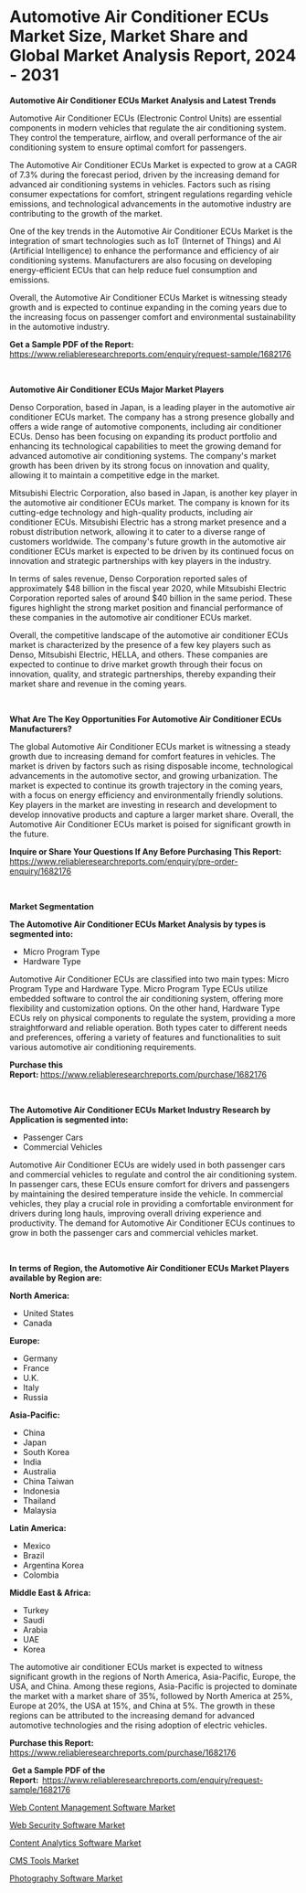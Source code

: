 <p><h1>Automotive Air Conditioner ECUs Market Size, Market Share and Global Market Analysis Report, 2024 - 2031</h1></p><p><strong>Automotive Air Conditioner ECUs Market Analysis and Latest Trends</strong></p>
<p><p>Automotive Air Conditioner ECUs (Electronic Control Units) are essential components in modern vehicles that regulate the air conditioning system. They control the temperature, airflow, and overall performance of the air conditioning system to ensure optimal comfort for passengers.</p><p>The Automotive Air Conditioner ECUs Market is expected to grow at a CAGR of 7.3% during the forecast period, driven by the increasing demand for advanced air conditioning systems in vehicles. Factors such as rising consumer expectations for comfort, stringent regulations regarding vehicle emissions, and technological advancements in the automotive industry are contributing to the growth of the market.</p><p>One of the key trends in the Automotive Air Conditioner ECUs Market is the integration of smart technologies such as IoT (Internet of Things) and AI (Artificial Intelligence) to enhance the performance and efficiency of air conditioning systems. Manufacturers are also focusing on developing energy-efficient ECUs that can help reduce fuel consumption and emissions.</p><p>Overall, the Automotive Air Conditioner ECUs Market is witnessing steady growth and is expected to continue expanding in the coming years due to the increasing focus on passenger comfort and environmental sustainability in the automotive industry.</p></p>
<p><strong>Get a Sample PDF of the Report:&nbsp;</strong> <a href="https://www.reliableresearchreports.com/enquiry/request-sample/1682176">https://www.reliableresearchreports.com/enquiry/request-sample/1682176</a></p>
<p>&nbsp;</p>
<p><strong>Automotive Air Conditioner ECUs Major Market Players</strong></p>
<p><p>Denso Corporation, based in Japan, is a leading player in the automotive air conditioner ECUs market. The company has a strong presence globally and offers a wide range of automotive components, including air conditioner ECUs. Denso has been focusing on expanding its product portfolio and enhancing its technological capabilities to meet the growing demand for advanced automotive air conditioning systems. The company's market growth has been driven by its strong focus on innovation and quality, allowing it to maintain a competitive edge in the market.</p><p>Mitsubishi Electric Corporation, also based in Japan, is another key player in the automotive air conditioner ECUs market. The company is known for its cutting-edge technology and high-quality products, including air conditioner ECUs. Mitsubishi Electric has a strong market presence and a robust distribution network, allowing it to cater to a diverse range of customers worldwide. The company's future growth in the automotive air conditioner ECUs market is expected to be driven by its continued focus on innovation and strategic partnerships with key players in the industry.</p><p>In terms of sales revenue, Denso Corporation reported sales of approximately $48 billion in the fiscal year 2020, while Mitsubishi Electric Corporation reported sales of around $40 billion in the same period. These figures highlight the strong market position and financial performance of these companies in the automotive air conditioner ECUs market.</p><p>Overall, the competitive landscape of the automotive air conditioner ECUs market is characterized by the presence of a few key players such as Denso, Mitsubishi Electric, HELLA, and others. These companies are expected to continue to drive market growth through their focus on innovation, quality, and strategic partnerships, thereby expanding their market share and revenue in the coming years.</p></p>
<p>&nbsp;</p>
<p><strong>What Are The Key Opportunities For Automotive Air Conditioner ECUs Manufacturers?</strong></p>
<p><p>The global Automotive Air Conditioner ECUs market is witnessing a steady growth due to increasing demand for comfort features in vehicles. The market is driven by factors such as rising disposable income, technological advancements in the automotive sector, and growing urbanization. The market is expected to continue its growth trajectory in the coming years, with a focus on energy efficiency and environmentally friendly solutions. Key players in the market are investing in research and development to develop innovative products and capture a larger market share. Overall, the Automotive Air Conditioner ECUs market is poised for significant growth in the future.</p></p>
<p><strong>Inquire or Share Your Questions If Any Before Purchasing This Report:</strong> <a href="https://www.reliableresearchreports.com/enquiry/pre-order-enquiry/1682176">https://www.reliableresearchreports.com/enquiry/pre-order-enquiry/1682176</a></p>
<p>&nbsp;</p>
<p><strong>Market Segmentation</strong></p>
<p><strong>The Automotive Air Conditioner ECUs Market Analysis by types is segmented into:</strong></p>
<p><ul><li>Micro Program Type</li><li>Hardware Type</li></ul></p>
<p><p>Automotive Air Conditioner ECUs are classified into two main types: Micro Program Type and Hardware Type. Micro Program Type ECUs utilize embedded software to control the air conditioning system, offering more flexibility and customization options. On the other hand, Hardware Type ECUs rely on physical components to regulate the system, providing a more straightforward and reliable operation. Both types cater to different needs and preferences, offering a variety of features and functionalities to suit various automotive air conditioning requirements.</p></p>
<p><strong>Purchase this Report:&nbsp;</strong><a href="https://www.reliableresearchreports.com/purchase/1682176">https://www.reliableresearchreports.com/purchase/1682176</a></p>
<p>&nbsp;</p>
<p><strong>The Automotive Air Conditioner ECUs Market Industry Research by Application is segmented into:</strong></p>
<p><ul><li>Passenger Cars</li><li>Commercial Vehicles</li></ul></p>
<p><p>Automotive Air Conditioner ECUs are widely used in both passenger cars and commercial vehicles to regulate and control the air conditioning system. In passenger cars, these ECUs ensure comfort for drivers and passengers by maintaining the desired temperature inside the vehicle. In commercial vehicles, they play a crucial role in providing a comfortable environment for drivers during long hauls, improving overall driving experience and productivity. The demand for Automotive Air Conditioner ECUs continues to grow in both the passenger cars and commercial vehicles market.</p></p>
<p>&nbsp;</p>
<p><strong>In terms of Region, the Automotive Air Conditioner ECUs Market Players available by Region are:</strong></p>
<p>
    <p> <strong> North America: </strong>
        <ul>
            <li>United States</li>
            <li>Canada</li>
        </ul>
        </p> 
    <p> <strong> Europe: </strong>
        <ul>
            <li>Germany</li>
            <li>France</li>
            <li>U.K.</li>
            <li>Italy</li>
            <li>Russia</li>
        </ul>
        </p> 
    <p> <strong> Asia-Pacific: </strong>
        <ul>
            <li>China</li>
            <li>Japan</li>
            <li>South Korea</li>
            <li>India</li>
            <li>Australia</li>
            <li>China Taiwan</li>
            <li>Indonesia</li>
            <li>Thailand</li>
            <li>Malaysia</li>
        </ul>
        </p> 
    <p> <strong> Latin America: </strong>
        <ul>
            <li>Mexico</li>
            <li>Brazil</li>
            <li>Argentina Korea</li>
            <li>Colombia</li>
        </ul>
        </p> 
    <p> <strong> Middle East & Africa: </strong>
        <ul>
            <li>Turkey</li>
            <li>Saudi</li>
            <li>Arabia</li>
            <li>UAE</li>
            <li>Korea</li>
        </ul>
    </p>
    </p>
<p><p>The automotive air conditioner ECUs market is expected to witness significant growth in the regions of North America, Asia-Pacific, Europe, the USA, and China. Among these regions, Asia-Pacific is projected to dominate the market with a market share of 35%, followed by North America at 25%, Europe at 20%, the USA at 15%, and China at 5%. The growth in these regions can be attributed to the increasing demand for advanced automotive technologies and the rising adoption of electric vehicles.</p></p>
<p><strong>Purchase this Report: </strong><a href="https://www.reliableresearchreports.com/purchase/1682176">https://www.reliableresearchreports.com/purchase/1682176</a></p>
<p>&nbsp;<strong>Get a Sample PDF of the Report:&nbsp;&nbsp;</strong><a href="https://www.reliableresearchreports.com/enquiry/request-sample/1682176">https://www.reliableresearchreports.com/enquiry/request-sample/1682176</a></p>
<p><strong></strong></p>
<p><p><a href="https://medium.com/@terrellconn/web-content-management-software-market-insights-into-market-cagr-market-trends-and-growth-b166cb8b381e">Web Content Management Software Market</a></p><p><a href="https://medium.com/@terrellconn/web-security-software-nbsp-market-focuses-on-market-share-size-and-projected-forecast-till-2031-a0da8dacc422">Web Security Software Market</a></p><p><a href="https://medium.com/@dessiefadel/content-analytics-software-market-comprehensive-assessment-by-type-application-and-geography-800099b7c0d1">Content Analytics Software Market</a></p><p><a href="https://medium.com/@dessiefadel/cms-tools-market-size-cagr-trends-2024-2030-1f9059b092de">CMS Tools Market</a></p><p><a href="https://medium.com/@dessiefadel/photography-software-market-insights-into-market-cagr-market-trends-and-growth-strategies-b7bfc322e538">Photography Software Market</a></p></p>